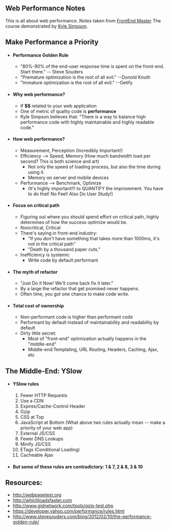 ## Web Performance Notes
This is all about web performance. Notes taken from [FrontEnd Master](https://frontendmasters.com)
The course demonstrated by [Kyle Simpson](https://github.com/getify).

## Make Performance a Priority
  - #### Performance Golden Rule
    - "80%-90% of the end-user response time is spent on the front-end. Start there." -- Steve Souders
    - "Premature optimization is the root of all evil." --Donold Knuth
    - "Immature optimization is the root of all evil." --Getify

  - #### Why web performance?
    - If **$$** related to your web application
    - One of metric of quality code is **performance**
    - Kyle Simpson believes that: "There is a way to balance high performance code with highly maintainable and highly readable code."

  - #### How web performance?
    - Measurement, Perception (Incredibly Important!)
    - Efficiency --> Speed, Memory (How much bandwidth load per second? This is both science and art)
      - Not only the speed of loading process, but also the time during using it.
      - Memory on server and mobile devices
    - Performance --> Benchmark, Optimize
      - (It's highly important!!! to QUANTIFY the improvement. You have to do that! No Feel! Also Do User Study!)

  - #### Focus on critical path
    - Figuring out where you should spend effort on critical path, highly determines of how the success optimize would be.
    - Noncritical, Critical
    - There's saying in front-end industry:
      - "If you don't have something that takes more than 1000ms, it's not in the critical path"
      - "Death by a thousand paper cuts."
    - Inefficiency is systemic
      - Write code by default performant

  - #### The myth of refactor
    - "Just Do it Now! We'll come back fix it later."
    - By a large the refactor that get promised never happens.
    - Often time, you got one chance to make code write.

  - #### Total cost of ownership
    - Non-performant code is higher than performant code
    - Performant by default instead of maintainability and readability by default
    - Dirty little secret:
      - Most of "front-end" optimization actually happens in the "middle-end"
      - Middle-end:Templating, URL Routing, Headers, Caching, Ajax, etc

## The Middle-End: YSlow
  - #### YSlow rules
    1. Fewer HTTP Requests
    2. Use a CDN
    3. Expires/Cache-Control Header
    4. Gzip
    5. CSS at Top
    6. JavaScript at Bottom (What above two rules actually mean -- make a priority of your web app)
    7. External JS/CSS
    8. Fewer DNS Lookups
    9. Minify JS/CSS
    10. ETags (Conditional Loading)
    11. Cacheable Ajax
  - #### But some of these rules are contradictory: 1 & 7,  2 & 8, 3 & 10


## Resources:
  - http://webpagetest.org
  - http://whichloadsfaster.com
  - http://www.gidnetwork.com/tools/gzip-test.php
  - https://developer.yahoo.com/performance/rules.html
  - http://www.stevesouders.com/blog/2012/02/10/the-performance-golden-rule/

















